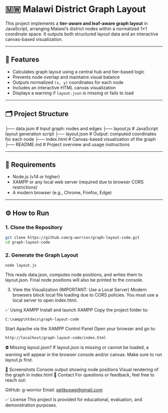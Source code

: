 # 🇲🇼 Malawi District Graph Layout

This project implements a **tier-aware and leaf-aware graph layout** in JavaScript, arranging Malawi’s district nodes within a normalized 1×1 coordinate space. It outputs both structured layout data and an interactive canvas-based visualization.

---

## 📌 Features

- Calculates graph layout using a central hub and tier-based logic  
- Prevents node overlap and maintains visual balance  
- Outputs normalized `(x, y)` coordinates for each node  
- Includes an interactive HTML canvas visualization  
- Displays a warning if `layout.json` is missing or fails to load  

---

## 🗂 Project Structure

├── data.json # Input graph: nodes and edges 
├── layout.js # JavaScript layout generation script 
├── layout.json # Output: computed coordinates for each node 
├── index.html # Canvas-based visualization of the graph 
├── README.md # Project overview and usage instructions

---

## 🔧 Requirements

- Node.js (v14 or higher)  
- XAMPP or any local web server (required due to browser CORS restrictions)  
- A modern browser (e.g., Chrome, Firefox, Edge)  

---

## ⚙️ How to Run

### 1. Clone the Repository

```bash
git clone https://github.com/g-worrior/graph-layout-code.git
cd graph-layout-code
```

### 2. Generate the Graph Layout
```
node layout.js
```
This reads data.json, computes node positions, and writes them to layout.json.
Final node positions will also be printed to the console.

3. View the Visualization (IMPORTANT: Use a Local Server)
Modern browsers block local file loading due to CORS policies. You must use a local server to open index.html.

✅ Using XAMPP
Install and launch XAMPP
Copy the project folder to:
```
C:\xampp\htdocs\graph-layout-code
```
Start Apache via the XAMPP Control Panel
Open your browser and go to:
```
http://localhost/graph-layout-code/index.html
```
⛔ Missing layout.json?
If layout.json is missing or cannot be loaded, a warning will appear in the browser console and/or canvas. Make sure to run layout.js first.

📸 Screenshots
Console output showing node positions
Visual rendering of the graph in index.html
💬 Contact
For questions or feedback, feel free to reach out:

GitHub: g-worrior
Email: pelikoswe@gmail.com

✅ License
This project is provided for educational, evaluation, and demonstration purposes.
